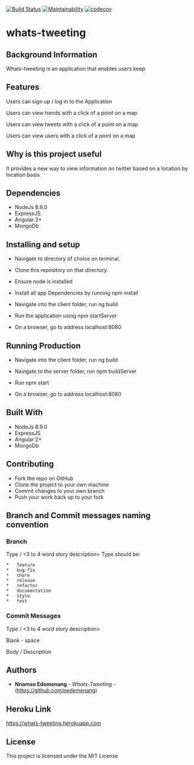 [![Build Status](https://travis-ci.com/nedemenang/whats-tweeting.svg?branch=develop)](https://travis-ci.com/nedemenang/whats-tweeting)  [![Maintainability](https://api.codeclimate.com/v1/badges/7f1039189a6352703dd6/maintainability)](https://codeclimate.com/github/nedemenang/whats-tweeting/maintainability) [![codecov](https://codecov.io/gh/nedemenang/whats-tweeting/branch/develop/graph/badge.svg)](https://codecov.io/gh/nedemenang/whats-tweeting)


# whats-tweeting

## Background Information 

Whats-tweeting is an application that enables users keep

## Features

Users can sign up / log in to the Application

Users can view trends with a click of a point on a map

Users can view tweets with a click of a point on a map

Users can view users with a click of a point on a map


## Why is this project useful

It provides a new way to view information on twitter based on a location by location basis


## Dependencies

* NodeJs 8.9.0
* ExpressJS
* Angular 2+
* MongoDb


## Installing and setup


* Navigate to directory of choice on terminal.

* Clone this repository on that directory.

* Ensure node is installed

* Install all app Dependencies by running npm install

* Navigate into the client folder, run ng build

* Run the application using npm startServer 

* On a browser, go to address localhost:8080


## Running Production
* Navigate into the client folder, run ng build

* Navigate to the server folder, run npm buildServer

* Run npm start

* On a browser, go to address localhost:8080


## Built With


* NodeJs 8.9.0 
* ExpressJS
* Angular 2+
* MongoDb

## Contributing

* Fork the repo on GitHub
* Clone the project to your own machine
* Commit changes to your own branch
* Push your work back up to your fork

## Branch and Commit messages naming convention
### Branch
 Type / <3 to 4 word story description>
 Type should be:

    *   feature
    *   bug-fix
    *   chore
    *   release
    *   refactor
    *   documentation
    *   style
    *   test

### Commit Messages
  Type / <3 to 4 word story description>

  Blank - space
  
  Body / Description


## Authors

* **Nnamso Edemenang** - *Whats-Tweeting* - (https://github.com/nedemenang)

## Heroku Link

https://whats-tweeting.herokuapp.com

## License

This project is licensed under the MIT License 